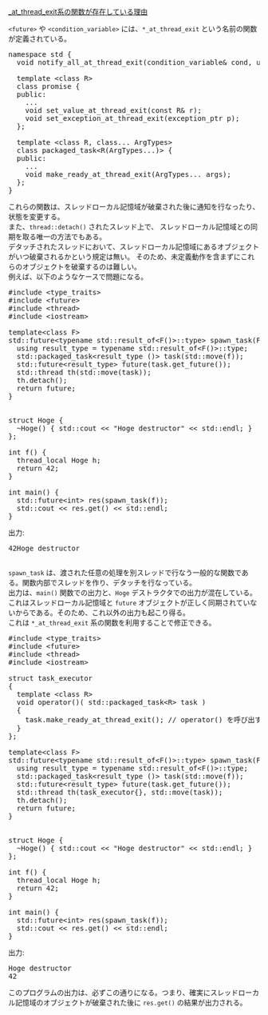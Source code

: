 [_at_thread_exit系の関数が存在している理由](https://cpprefjp.github.io/article/lib/at_thread_exit.html)<br/>

`<future>` や `<condition_variable>` には、`*_at_thread_exit` という名前の関数が定義されている。<br/>

<pre>
namespace std {
  void notify_all_at_thread_exit(condition_variable& cond, unique_lock&lt;mutex&gt; lk);

  template &lt;class R&gt;
  class promise {
  public:
    ...
    void set_value_at_thread_exit(const R& r);
    void set_exception_at_thread_exit(exception_ptr p);
  };

  template &lt;class R, class... ArgTypes&gt;
  class packaged_task&lt;R(ArgTypes...)&gt; {
  public:
    ...
    void make_ready_at_thread_exit(ArgTypes... args);
  };
}
</pre>

これらの関数は、スレッドローカル記憶域が破棄された後に通知を行なったり、状態を変更する。<br/>
また、`thread::detach()` されたスレッド上で、 スレッドローカル記憶域との同期を取る唯一の方法でもある。<br/>
デタッチされたスレッドにおいて、スレッドローカル記憶域にあるオブジェクトがいつ破棄されるかという規定は無い。 そのため、未定義動作を含まずにこれらのオブジェクトを破棄するのは難しい。<br/>
例えば、以下のようなケースで問題になる。<br/>

<pre>
#include &lt;type_traits&gt;
#include &lt;future&gt;
#include &lt;thread&gt;
#include &lt;iostream&gt;

template&lt;class F&gt;
std::future&lt;typename std::result_of&lt;F()&gt;::type&gt; spawn_task(F f) {
  using result_type = typename std::result_of&lt;F()&gt;::type;
  std::packaged_task&lt;result_type ()&gt; task(std::move(f));
  std::future&lt;result_type&gt; future(task.get_future());
  std::thread th(std::move(task));
  th.detach();
  return future;
}


struct Hoge {
  ~Hoge() { std::cout &lt;&lt; "Hoge destructor" &lt;&lt; std::endl; }
};

int f() {
  thread_local Hoge h;
  return 42;
}

int main() {
  std::future&lt;int&gt; res(spawn_task(f));
  std::cout &lt;&lt; res.get() &lt;&lt; std::endl;
}
</pre>

出力:<br/>

<pre>
42Hoge destructor

</pre>

`spawn_task` は、渡された任意の処理を別スレッドで行なう一般的な関数である。関数内部でスレッドを作り、デタッチを行なっている。<br/>
出力は、`main()` 関数での出力と、`Hoge` デストラクタでの出力が混在している。これはスレッドローカル記憶域と `future` オブジェクトが正しく同期されていないからである。そのため、これ以外の出力も起こり得る。<br/>
これは `*_at_thread_exit` 系の関数を利用することで修正できる。<br/>

<pre>
#include &lt;type_traits&gt;
#include &lt;future&gt;
#include &lt;thread&gt;
#include &lt;iostream&gt;

struct task_executor
{
  template &lt;class R&gt;
  void operator()( std::packaged_task&lt;R&gt; task )
  {
    task.make_ready_at_thread_exit(); // operator() を呼び出す代わりに make_ready_at_thread_exit() を呼び出す。
  }
};

template&lt;class F&gt;
std::future&lt;typename std::result_of&lt;F()&gt;::type&gt; spawn_task(F f) {
  using result_type = typename std::result_of&lt;F()&gt;::type;
  std::packaged_task&lt;result_type ()&gt; task(std::move(f));
  std::future&lt;result_type&gt; future(task.get_future());
  std::thread th(task_executor{}, std::move(task));
  th.detach();
  return future;
}


struct Hoge {
  ~Hoge() { std::cout &lt;&lt; "Hoge destructor" &lt;&lt; std::endl; }
};

int f() {
  thread_local Hoge h;
  return 42;
}

int main() {
  std::future&lt;int&gt; res(spawn_task(f));
  std::cout &lt;&lt; res.get() &lt;&lt; std::endl;
}
</pre>

出力:<br/>

<pre>
Hoge destructor
42
</pre>
このプログラムの出力は、必ずこの通りになる。つまり、確実にスレッドローカル記憶域のオブジェクトが破棄された後に `res.get()` の結果が出力される。<br/>

